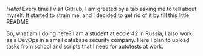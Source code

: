 *Hello!*
Every time I visit GitHub, I am greeted by a tab asking me to tell about myself. It started to strain me, and I decided to get rid of it by fill this little README

So, what am I doing here? I am a student at ecole 42 in Russia, I also work as a DevOps in a small database security company.
Here I plan to upload tasks from school and scripts that I need for autotests at work.
